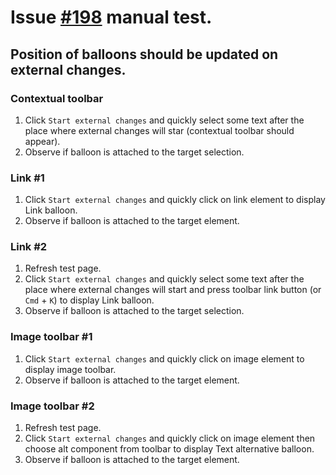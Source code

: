 # Issue [#198](https://github.com/ckeditor/ckeditor5-ui/issues/198) manual test.

## Position of balloons should be updated on external changes.

### Contextual toolbar

1. Click `Start external changes` and quickly select some text after the place where external changes will star
(contextual toolbar should appear).
2. Observe if balloon is attached to the target selection.

### Link #1

1. Click `Start external changes` and quickly click on link element to display Link balloon.
2. Observe if balloon is attached to the target element.

### Link #2

1. Refresh test page.
2. Click `Start external changes` and quickly select some text after the place where external changes will start and press
toolbar link button (or `Cmd` + `K`) to display Link balloon.
3. Observe if balloon is attached to the target selection.

### Image toolbar #1

1. Click `Start external changes` and quickly click on image element to display image toolbar.
2. Observe if balloon is attached to the target element.

### Image toolbar #2

1. Refresh test page.
2. Click `Start external changes` and quickly click on image element then choose alt component from toolbar
to display Text alternative balloon.
3. Observe if balloon is attached to the target element.
